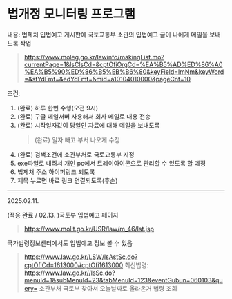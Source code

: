 # 법개정 모니터링 프로그램

내용: 법제처 입법예고 게시판에 국토교통부 소관의 입법예고 글이 나에게 메일을 보내도록 작업
  > https://www.moleg.go.kr/lawinfo/makingList.mo?currentPage=1&lsClsCd=&cptOfiOrgCd=%EA%B5%AD%ED%86%A0%EA%B5%90%ED%86%B5%EB%B6%80&keyField=lmNm&keyWord=&stYdFmt=&edYdFmt=&mid=a10104010000&pageCnt=10

조건:
  1. (완료) 하루 한번 수행(오전 9시)
  2. (완료) 구글 메일서버 사용해서 회사 메일로 내용 전송
  3. (완료) 시작일자값이 당일인 자료에 대해 메일을 보내도록
     > (완료) 일자 빼고 부서 나오게 수정
  5. (완료) 검색조건에 소관부처로 국토교통부 지정
  6. exe파일로 내려서 개인 pc에서 트레이아이콘으로 관리할 수 있도록 할 예정
  7. 법제처 주소 하이퍼링크 되도록
  8. 제목 누르면 바로 링크 연결되도록(후순)

---------------
2025.02.11.

(적용 완료 / 02.13. )국토부 입법예고 페이지
  > https://www.molit.go.kr/USR/law/m_46/lst.jsp

국가법령정보센터에서도 입법예고 정보 볼 수 있음
  > https://www.law.go.kr/LSW/lsAstSc.do?cptOfiCd=1613000#cptOfi1613000
  > 최신법령: https://www.law.go.kr//lsSc.do?menuId=1&subMenuId=23&tabMenuId=123&eventGubun=060103&query=
  > 소관부처 국토부 찾아서 오늘날짜로 올라온거 법령 조회
